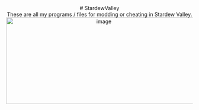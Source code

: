 <div align="center">
# StardewValley
</div>

<div align="center">
These are all my programs / files for modding or cheating in Stardew Valley. 
</div>

<div align="center">
<img width="512" height="234" alt="image" src="https://github.com/user-attachments/assets/3139fc4d-6581-40fb-b50a-0e62267d2764" />
</div>
